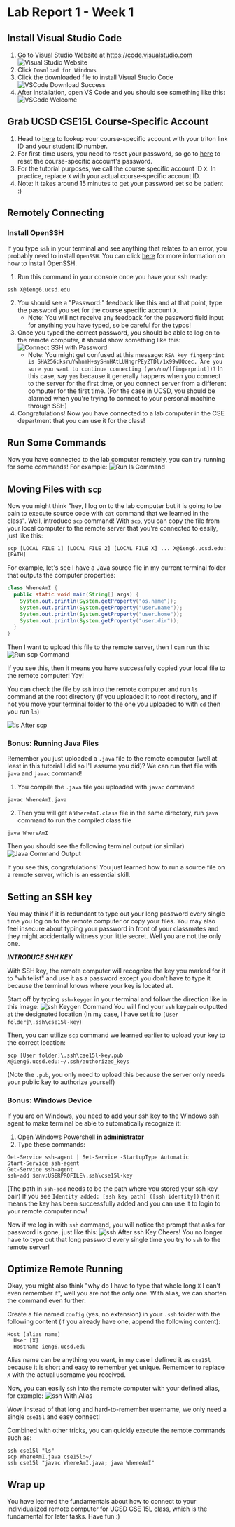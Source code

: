 # Lab Report 1 - Week 1

## Install Visual Studio Code

1. Go to Visual Studio Website at https://code.visualstudio.com
![Visual Studio Website](./screenshots/lab-2/visual-studio-website.png)
2. Click `Download for Windows`
3. Click the downloaded file to install Visual Studio Code
![VSCode Download Success](./screenshots/lab-2/visual-studio-download-success.png)
4. After installation, open VS Code and you should see something like this:
![VSCode Welcome](./screenshots/lab-2/visual-studio-welcome.png)

## Grab UCSD CSE15L Course-Specific Account
1. Head to [here](https://sdacs.ucsd.edu/~icc/index.php) to lookup your course-specific account with your triton link ID and your student ID number.
2. For first-time users, you need to reset your password, so go to [here](https://docs.google.com/document/d/1hs7CyQeh-MdUfM9uv99i8tqfneos6Y8bDU0uhn1wqho/edit?usp=sharing) to reset the course-specific account's password.
3. For the tutorial purposes, we call the course specific account ID `X`. In practice, replace `X` with your actual course-specific account ID.
4. Note: It takes around 15 minutes to get your password set so be patient :)


## Remotely Connecting

### Install OpenSSH
If you type `ssh` in your terminal and see anything that relates to an error, you probably need to install `OpenSSH`. You can click [here](https://learn.microsoft.com/en-us/windows-server/administration/openssh/openssh_install_firstuse?tabs=gui) for more information on how to install OpenSSH.

1. Run this command in your console once you have your ssh ready:
```ssh
ssh X@ieng6.ucsd.edu
```
2. You should see a "Password:" feedback like this and at that point, type the password you set for the course specific account `X`. 
    - Note: You will not receive any feedback for the password field input for anything you have typed, so be careful for the typos!
3. Once you typed the correct password, you should be able to log on to the remote computer, it should show something like this:
![Connect SSH with Password](./screenshots/lab-2/connect-ssh-with-password.png)
    - Note: You might get confused at this message: ```RSA key fingerprint is SHA256:ksruYwhnYH+sySHnHAtLUHngrPEyZTDl/1x99wUQcec.
      Are you sure you want to continue connecting (yes/no/[fingerprint])?```
      In this case, say `yes` because it generally happens when you connect to the server for the first time, or you connect server from a different computer for the first time. (For the case in UCSD, you should be alarmed when you're trying to connect to your personal machine through SSH)
4. Congratulations! Now you have connected to a lab computer in the CSE department that you can use it for the class!

## Run Some Commands

Now you have connected to the lab computer remotely, you can try running for some commands! For example:
![Run ls Command](./screenshots/lab-2/run-ls-command.png)

## Moving Files with `scp`
Now you might think "hey, I log on to the lab computer but it is going to be pain to execute source code with `cat` command that we learned in the class". Well, introduce `scp` command!
With `scp`, you can copy the file from your local computer to the remote server that you're connected to easily, just like this:
```ssh
scp [LOCAL FILE 1] [LOCAL FILE 2] [LOCAL FILE X] ... X@ieng6.ucsd.edu:[PATH]
```

For example, let's see I have a Java source file in my current terminal folder that outputs the computer properties:
```java
class WhereAmI {
  public static void main(String[] args) {
    System.out.println(System.getProperty("os.name"));
    System.out.println(System.getProperty("user.name"));
    System.out.println(System.getProperty("user.home"));
    System.out.println(System.getProperty("user.dir"));
  }
}
```
Then I want to upload this file to the remote server, then I can run this:
![Run scp Command](./screenshots/lab-2/run-scp-command.png)

If you see this, then it means you have successfully copied your local file to the remote computer! Yay!

You can check the file by `ssh` into the remote computer and run `ls` command at the root directory (if you uploaded it to root directory, and if not you move your terminal folder to the one you uploaded to with `cd` then you run `ls`)

![ls After scp](./screenshots/lab-2/after-scp-ls.png)

### Bonus: Running Java Files
Remember you just uploaded a `.java` file to the remote computer (well at least in this tutorial I did so I'll assume you did)? We can run that file with `java` and `javac` command!
1. You compile the `.java` file you uploaded with `javac` command 
```ssh
javac WhereAmI.java
```
2. Then you will get a `WhereAmI.class` file in the same directory, run `java` command to run the compiled class file
```ssh
java WhereAmI
```
Then you should see the following terminal output (or similar)
![Java Command Output](./screenshots/lab-2/java-command-output.png)

If you see this, congratulations! You just learned how to run a source file on a remote server, which is an essential skill.

## Setting an SSH key
You may think if it is redundant to type out your long password every single time you log on to the remote computer or copy your files. You may also feel insecure about typing your password in front of your classmates and they might accidentally witness your little secret. Well you are not the only one.

***INTRODUCE SHH KEY***

With SSH key, the remote computer will recognize the key you marked for it to "whitelist" and use it as a password except you don't have to type it because the terminal knows where your key is located at.

Start off by typing `ssh-keygen` in your terminal and follow the direction like in this image:
![ssh Keygen Command](./screenshots/lab-2/ssh-keygen-command.png)
You will find your `ssh` keypair outputted at the designated location (In my case, I have set it to ``[User folder]\.ssh\cse15l-key``)

Then, you can utilize `scp` command we learned earlier to upload your key to the correct location:
```ssh
scp [User folder]\.ssh\cse15l-key.pub X@ieng6.ucsd.edu:~/.ssh/authorized_keys
```
(Note the `.pub`, you only need to upload this because the server only needs your public key to authorize yourself)

### Bonus: Windows Device
If you are on Windows, you need to add your ssh key to the Windows ssh agent to make terminal be able to automatically recognize it:
1. Open Windows Powershell **in administrator**
2. Type these commands:
```ssh
Get-Service ssh-agent | Set-Service -StartupType Automatic
Start-Service ssh-agent
Get-Service ssh-agent
ssh-add $env:USERPROFILE\.ssh\cse15l-key
```
(The path in `ssh-add` needs to be the path where you stored your ssh key pair)
If you see `Identity added: [ssh key path] ([ssh identity])` then it means the key has been successfully added and you can use it to login to your remote computer now!

Now if we log in with `ssh` command, you will notice the prompt that asks for password is gone, just like this:
![ssh After ssh Key](./screenshots/lab-2/ssh-after-ssh-key.png)
Cheers! You no longer have to type out that long password every single time you try to `ssh` to the remote server!

## Optimize Remote Running
Okay, you might also think "why do I have to type that whole long `X` I can't even remember it", well you are not the only one.
With alias, we can shorten the command even further:

Create a file named `config` (yes, no extension) in your `.ssh` folder with the following content (if you already have one, append the following content):
```
Host [alias name]
  User [X]
  Hostname ieng6.ucsd.edu
```
Alias name can be anything you want, in my case I defined it as `cse15l` because it is short and easy to remember yet unique. Remember to replace `X` with the actual username you received.

Now, you can easily `ssh` into the remote computer with your defined alias, for example:
![ssh With Alias](./screenshots/lab-2/ssh-with-alias.png)

Wow, instead of that long and hard-to-remember username, we only need a single `cse15l` and easy connect! 

Combined with other tricks, you can quickly execute the remote commands such as:
```ssh
ssh cse15l "ls"
scp WhereAmI.java cse15l:~/
ssh cse15l "javac WhereAmI.java; java WhereAmI"
```

## Wrap up
You have learned the fundamentals about how to connect to your individualized remote computer for UCSD CSE 15L class, which is the fundamental for later tasks. Have fun :)